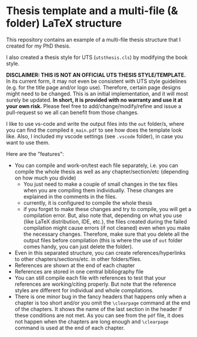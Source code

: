 # Thesis template and a multi-file (\& folder) LaTeX structure

This repository contains an example of a multi-file thesis structure that I created for my PhD thesis.

I also created a thesis style for UTS (`utsthesis.cls`) by modifying the book style.

**DISCLAIMER: THIS IS NOT AN OFFICIAL UTS THESIS STYLE/TEMPLATE.**
In its current form, it may not even be consistent with UTS style guidelines (e.g. for the title page and/or logo use).
Therefore, certain page designs might need to be changed.
This is an initial implementation, and it will most surely be updated.
**In short, it is provided with no warranty and use it at your own risk.**
Please feel free to add/change/modify/refine and issue a pull-request so we all can benefit from those changes.

I like to use vs-code and write the output files into the `out` folder/s, where you can find the compiled `0_main.pdf` to see how does the template look like.
Also, I included my vscode settings (see `.vscode` folder), in case you want to use them.

Here are the "features":
- You can compile and work-on/test each file separately, i.e. you can compile the whole thesis as well as any chapter/section/etc (depending on how much you divide)
    - You just need to make a couple of small changes in the tex files when you are compiling them individually. These changes are explained in the comments in the files.
    - currently, it is configured to compile the whole thesis
    - if you forget to make these changes and try to compile, you will get a compilation error. But, also note that, depending on what you use (like LaTeX distribution, IDE, etc.), the files created during the failed compilation might cause errors (if not cleaned) even when you make the necessary changes. Therefore, make sure that you delete all the output files before compilation (this is where the use of `out` folder comes handy, you can just delete the folder).
- Even in this separated structure, you can create references/hyperlinks to other chapters/sections/etc. in other folders/files.
- References are shown at the end of each chapter
- References are stored in one central bibliography file
- You can still compile each file with references to test that your references are working/citing properly. But note that the reference styles are different for individual and whole compilations.
- There is one minor bug in the fancy headers that happens only when a chapter is too short and/or you omit the `\clearpage` command at the end of the chapters. It shows the name of the last section in the header if these conditions are not met. As you can see from the `pdf` file, it does not happen when the chapters are long enough and `\clearpage` command is used at the end of each chapter.


